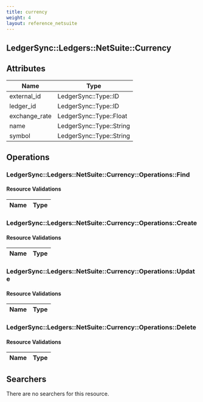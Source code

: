 ```yaml
---
title: currency
weight: 4
layout: reference_netsuite
---
```


## LedgerSync::Ledgers::NetSuite::Currency

## Attributes

| Name | Type |
| ---- | ---- |
| external_id | LedgerSync::Type::ID |
| ledger_id | LedgerSync::Type::ID |
| exchange_rate | LedgerSync::Type::Float |
| name | LedgerSync::Type::String |
| symbol | LedgerSync::Type::String |


## Operations

### LedgerSync::Ledgers::NetSuite::Currency::Operations::Find

#### Resource Validations

| Name | Type |
| ---- | ---- |
### LedgerSync::Ledgers::NetSuite::Currency::Operations::Create

#### Resource Validations

| Name | Type |
| ---- | ---- |
### LedgerSync::Ledgers::NetSuite::Currency::Operations::Update

#### Resource Validations

| Name | Type |
| ---- | ---- |
### LedgerSync::Ledgers::NetSuite::Currency::Operations::Delete

#### Resource Validations

| Name | Type |
| ---- | ---- |

## Searchers

There are no searchers for this resource.
